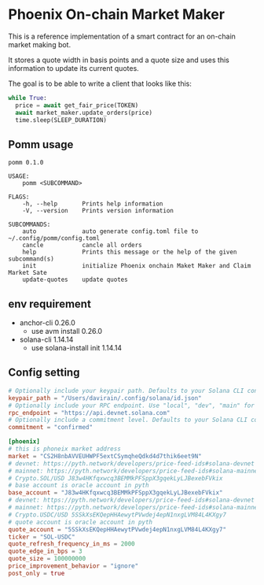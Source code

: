 # Phoenix On-chain Market Maker

This is a reference implementation of a smart contract for an on-chain market making bot.

It stores a quote width in basis points and a quote size and uses this information to update its current quotes.

The goal is to be able to write a client that looks like this:

```python
while True:
  price = await get_fair_price(TOKEN)
  await market_maker.update_orders(price)
  time.sleep(SLEEP_DURATION)
```

## Pomm usage

```
pomm 0.1.0

USAGE:
    pomm <SUBCOMMAND>

FLAGS:
    -h, --help       Prints help information
    -V, --version    Prints version information

SUBCOMMANDS:
    auto             auto generate config.toml file to ~/.config/pomm/config.toml
    cancle           cancle all orders
    help             Prints this message or the help of the given subcommand(s)
    init             initialize Phoenix onchain Maket Maker and Claim Market Sate
    update-quotes    update quotes
```


## env requirement

- anchor-cli 0.26.0
    - use avm install 0.26.0
- solana-cli 1.14.14
    - use solana-install init 1.14.14


## Config setting

```toml
# Optionally include your keypair path. Defaults to your Solana CLI config file.
keypair_path = "/Users/davirain/.config/solana/id.json"
# Optionally include your RPC endpoint. Use "local", "dev", "main" for default endpoints. Defaults to your Solana CLI config file.
rpc_endpoint = "https://api.devnet.solana.com"
# Optionally include a commitment level. Defaults to your Solana CLI config file.
commitment = "confirmed"

[phoenix]
# this is phoneix market address
market = "CS2H8nbAVVEUHWPF5extCSymqheQdkd4d7thik6eet9N"
# devnet: https://pyth.network/developers/price-feed-ids#solana-devnet
# mainnet: https://pyth.network/developers/price-feed-ids#solana-mainnet-beta
# Crypto.SOL/USD J83w4HKfqxwcq3BEMMkPFSppX3gqekLyLJBexebFVkix
# base account is oracle account in pyth
base_account = "J83w4HKfqxwcq3BEMMkPFSppX3gqekLyLJBexebFVkix"
# devnet: https://pyth.network/developers/price-feed-ids#solana-devnet
# mainnet: https://pyth.network/developers/price-feed-ids#solana-mainnet-beta
# Crypto.USDC/USD 5SSkXsEKQepHHAewytPVwdej4epN1nxgLVM84L4KXgy7
# quote account is oracle account in pyth
quote_account = "5SSkXsEKQepHHAewytPVwdej4epN1nxgLVM84L4KXgy7"
ticker = "SOL-USDC"
quote_refresh_frequency_in_ms = 2000
quote_edge_in_bps = 3
quote_size = 100000000
price_improvement_behavior = "ignore"
post_only = true
```
